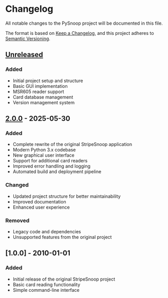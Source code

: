 # Changelog

All notable changes to the PySnoop project will be documented in this file.

The format is based on [Keep a Changelog](https://keepachangelog.com/en/1.0.0/),
and this project adheres to [Semantic Versioning](https://semver.org/spec/v2.0.0.html).

## [Unreleased]

### Added
- Initial project setup and structure
- Basic GUI implementation
- MSR605 reader support
- Card database management
- Version management system

## [2.0.0] - 2025-05-30

### Added
- Complete rewrite of the original StripeSnoop application
- Modern Python 3.x codebase
- New graphical user interface
- Support for additional card readers
- Improved error handling and logging
- Automated build and deployment pipeline

### Changed
- Updated project structure for better maintainability
- Improved documentation
- Enhanced user experience

### Removed
- Legacy code and dependencies
- Unsupported features from the original project

## [1.0.0] - 2010-01-01

### Added
- Initial release of the original StripeSnoop project
- Basic card reading functionality
- Simple command-line interface

[Unreleased]: https://github.com/Nsfr750/PySnoop/compare/v2.0.0...HEAD
[2.0.0]: https://github.com/Nsfr750/PySnoop/releases/tag/v2.0.0
